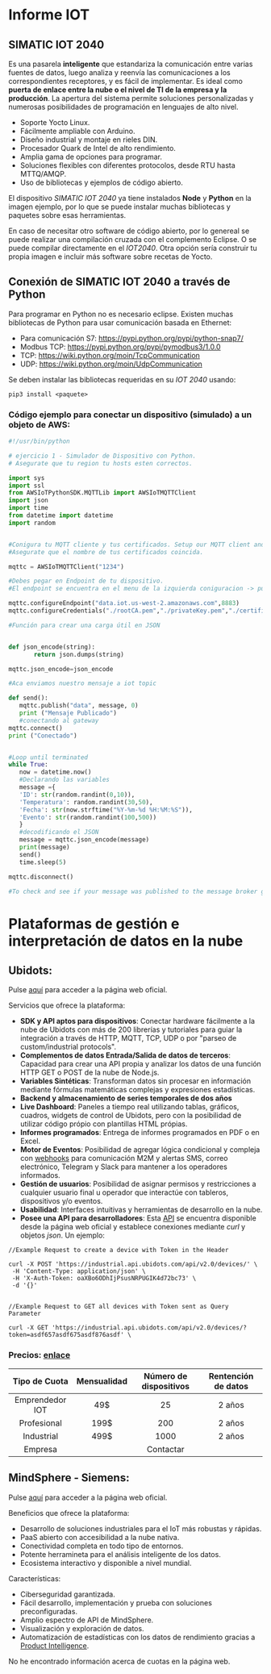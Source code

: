 # Informe IOT

## SIMATIC IOT 2040
Es una pasarela **inteligente** que estandariza la comunicación entre varias fuentes de datos, luego analiza y reenvía las comunicaciones a los correspondientes receptores, y es fácil de implementar.
Es ideal como **puerta de enlace entre la nube o el nivel de TI de la empresa y la producción**. La apertura del sistema permite soluciones personalizadas y numerosas posibilidades de programación en lenguajes de alto nivel.

  - Soporte Yocto Linux.
  - Fácilmente ampliable con Arduino.
  - Diseño industrial y montaje en rieles DIN.
  - Procesador Quark de Intel de alto rendimiento.
  - Amplia gama de opciones para programar.
  - Soluciones flexibles con diferentes protocolos, desde RTU hasta MTTQ/AMQP.
  - Uso de bibliotecas y ejemplos de código abierto.

El dispositivo *SIMATIC IOT 2040* ya tiene instalados **Node** y **Python** en la imagen ejemplo, por lo que se puede instalar muchas bibliotecas y paquetes sobre esas herramientas.

En caso de necesitar otro software de código abierto, por lo genereal se puede realizar una compilación cruzada con el complemento Eclipse. O se puede compilar directamente en el *IOT2040*. Otra opción sería construir tu propia imagen e incluir más software sobre recetas de Yocto.

## Conexión de SIMATIC IOT 2040 a través de Python

Para programar en Python no es necesario eclipse. Existen muchas bibliotecas de Python para usar comunicación basada en Ethernet:

- Para comunicación S7: <https://pypi.python.org/pypi/python-snap7/>
- Modbus TCP: <https://pypi.python.org/pypi/pymodbus3/1.0.0>
- TCP: <https://wiki.python.org/moin/TcpCommunication>
- UDP: <https://wiki.python.org/moin/UdpCommunication>

Se deben instalar las bibliotecas requeridas en su *IOT 2040* usando:
```script=
pip3 install <paquete>
```

 ### Código ejemplo para conectar un dispositivo (simulado) a un objeto de **AWS**:
 ```python = 
#!/usr/bin/python

# ejercicio 1 - Simulador de Dispositivo con Python.
# Asegurate que tu region tu hosts esten correctos. 

import sys
import ssl
from AWSIoTPythonSDK.MQTTLib import AWSIoTMQTTClient
import json
import time
from datetime import datetime
import random


#Conigura tu MQTT cliente y tus certificados. Setup our MQTT client and security certificates
#Asegurate que el nombre de tus certificados coincida. 

mqttc = AWSIoTMQTTClient("1234")

#Debes pegar en Endpoint de tu dispositivo. 
#El endpoint se encuentra en el menu de la izquierda coniguracion -> punto de enlace y copias y pegas aca el link que aparece. 

mqttc.configureEndpoint("data.iot.us-west-2.amazonaws.com",8883)
mqttc.configureCredentials("./rootCA.pem","./privateKey.pem","./certificate.pem")

#Función para crear una carga útil en JSON


def json_encode(string):
        return json.dumps(string)

mqttc.json_encode=json_encode

#Aca enviamos nuestro mensaje a iot topic

def send():
    mqttc.publish("data", message, 0)
    print ("Mensaje Publicado")
    #conectando al gateway
mqttc.connect()
print ("Conectado")


#Loop until terminated
while True:
    now = datetime.now()
    #Declarando las variables
    message ={
    'ID': str(random.randint(0,10)),
    'Temperatura': random.randint(30,50),
    'Fecha': str(now.strftime("%Y-%m-%d %H:%M:%S")),
    'Evento': str(random.randint(100,500))
    }
    #decodificando el JSON
    message = mqttc.json_encode(message)
    print(message)
    send()
    time.sleep(5)

mqttc.disconnect()

#To check and see if your message was published to the message broker go to the MQTT Client and subscribe to the iot topic and you should see your JSON Payload
 ```

# Plataformas de gestión e interpretación de datos en la nube

## Ubidots:
Pulse [aquí](https://ubidots.com/) para acceder a la página web oficial.

Servicios que ofrece la plataforma:

- **SDK y API aptos para dispositivos**: Conectar hardware fácilmente a la nube de Ubidots con más de 200 librerías y tutoriales para guiar la integración a través de HTTP, MQTT, TCP, UDP o por "parseo de custom/industrial protocols".
- **Complementos de datos Entrada/Salida de datos de terceros**: Capacidad para crear una API propia y analizar los datos de una función HTTP GET o POST de la nube de Node.js.
- **Variables Sintéticas**: Transforman datos sin procesar en información mediante fórmulas matemáticas complejas y expresiones estadísticas.
- **Backend y almacenamiento de series temporales de dos años**
- **Live Dashboard**: Paneles a tiempo real utilizando tablas, gráficos, cuadros, widgets de control de Ubidots, pero con la posibilidad de utilizar código própio con plantillas HTML própias.
- **Informes programados**: Entrega de informes programados en PDF o en Excel.
- **Motor de Eventos**: Posibilidad de agregar lógica condicional y compleja con [webhooks](https://es.wikipedia.org/wiki/Webhook) para comunicación M2M y alertas SMS, correo electrónico, Telegram y Slack para mantener a los operadores informados.
- **Gestión de usuarios**: Posibilidad de asignar permisos y restricciones a cualquier usuario final u operador que interactúe con tableros, dispositivos y/o eventos.
- **Usabilidad**: Interfaces intuitivas y herramientas de desarrollo en la nube.
- **Posee una API para desarrolladores**: Esta [API](https://docs.ubidots.com/reference/welcome) se encuentra disponible desde la página web oficial y establece conexiones mediante _curl_ y objetos _json_. Un ejemplo:

``` script=
//Example Request to create a device with Token in the Header

curl -X POST 'https://industrial.api.ubidots.com/api/v2.0/devices/' \
 -H 'Content-Type: application/json' \
 -H 'X-Auth-Token: oaXBo6ODhIjPsusNRPUGIK4d72bc73' \
 -d '{}'
 
 
//Example Request to GET all devices with Token sent as Query Parameter
 
curl -X GET 'https://industrial.api.ubidots.com/api/v2.0/devices/?token=asdf657asdf675asdf876asdf' \
```

### Precios: [enlace](https://ubidots.com/pricing#)
| Tipo de Cuota | Mensualidad | Número de dispositivos | Rentención de datos |
|:---------------:|:-------------:|:------------------------:|:---------------------:| 
| Emprendedor IOT | 49$ | 25 | 2 años |
| Profesional | 199$ | 200 | 2 años |
| Industrial | 499$ | 1000 | 2 años |
| Empresa || Contactar |

## MindSphere - Siemens: 
Pulse [aquí](https://new.siemens.com/es/es/productos/software/mindsphere.html) para acceder a la página web oficial.

Beneficios que ofrece la plataforma:

- Desarrollo de soluciones industriales para el IoT más robustas y rápidas.
- PaaS abierto con accesibilidad a la nube nativa.
- Conectividad completa en todo tipo de entornos.
- Potente herramineta para el análisis inteligente de los datos.
- Ecosistema interactivo y disponible a nivel mundial.

Características:

- Ciberseguridad garantizada.
- Fácil desarrollo, implementación y prueba con soluciones preconfiguradas.
- Amplio espectro de API de MindSphere.
- Visualización y exploración de datos.
- Automatización de estadísticas con los datos de rendimiento gracias a [Product Intelligence](https://en.wikipedia.org/wiki/Product_intelligence).

No he encontrado información acerca de cuotas en la página web.